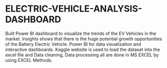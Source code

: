 # ELECTRIC-VEHICLE-ANALYSIS-DASHBOARD
Built Power BI dashboard to visualize the trends of the EV Vehicles in the market. Insights shows that there is the huge potential growth opportunities of the Battery Electric Vehicle. Power BI for data visualization and interactive dashboards. Kaggle website is used to load the dataset into the excel file and Data cleaning, Data processing all are done in MS EXCEL by using EXCEL Methods.
